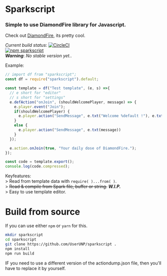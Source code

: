 # Sparkscript
### Simple to use DiamondFire library for Javascript.

Check out [DiamondFire](https://mcdiamondfire.com), its pretty cool.  

*Current build status*: [![CircleCI](https://circleci.com/gh/UserUNP/sparkscript/tree/master.svg?style=svg)](https://circleci.com/gh/UserUNP/sparkscript/tree/master)  
[![npm sparkscript](https://nodei.co/npm/sparkscript.png)](https://npmjs.org/package/sparkscript)  
***Warning***: *No stable version yet..*

Example:
```javascript
// import df from "sparkscript";
const df = require("sparkscript").default;

const template = df("Test template", (e, s) =>{
  // e short for "editor"
  // s short for "settings"
  e.defAction("onJoin", (shouldWelcomePlayer, message) => {
    e.player.event("Join");
    if(shouldWelcomePlayer) {
      e.player.action("SendMessage", e.txt("Welcome %default !"), e.txt(message));
    }
    else {
      e.player.action("SendMessage", e.txt(message))
    }
  });

  e.action.onJoin(true, "Your daily dose of DiamondFire.");
});

const code = template.export();
console.log(code.compressed);
```

Keyfeatures:  
\> Read from template data with `require( )...from( )`.  
\> ~~Read & compile from Spark file, buffer or string.~~ **_W.I.P._**  
\> Easy to use template editor.  

# Build from source

If you can use either `npm` or `yarn` for this.  

```bash
mkdir sparkscript
cd sparkscript
git clone https://github.com/UserUNP/sparkscript .
npm install
npm run build
```

IF you need to use a different version of the actiondump.json file,
then you'll have to replace it by yourself.
